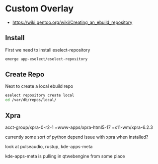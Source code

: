 # Custom Overlay

  * https://wiki.gentoo.org/wiki/Creating_an_ebuild_repository

## Install

First we need to install eselect-repository
```bash
emerge app-eselect/eselect-repository
```

## Create Repo

Next to create a local ebuild repo

```bash
eselect repository create local
cd /var/db/repos/local/
```

## Xpra

acct-group/xpra-0-r2-1
=www-apps/xpra-html5-17
=x11-wm/xpra-6.2.3

currently some sort of python depend issue with xpra when installed?

look at pulseaudio, rustup, kde-apps-meta

kde-apps-meta is pulling in qtwebengine from some place
